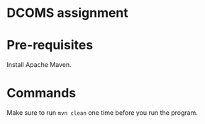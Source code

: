 # DCOMS assignment

# Pre-requisites

Install Apache Maven.

# Commands

Make sure to run `mvn clean` one time before you run the program.
